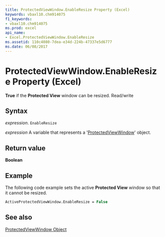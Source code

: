```yaml
---
title: ProtectedViewWindow.EnableResize Property (Excel)
keywords: vbaxl10.chm914075
f1_keywords:
- vbaxl10.chm914075
ms.prod: excel
api_name:
- Excel.ProtectedViewWindow.EnableResize
ms.assetid: 110c4080-7dea-e34d-224b-47337e5d6777
ms.date: 06/08/2017
---
```



# ProtectedViewWindow.EnableResize Property (Excel)

 **True** if the **Protected View** window can be resized. Read/write


## Syntax

 _expression_. `EnableResize`

 _expression_ A variable that represents a '[ProtectedViewWindow](Excel.ProtectedViewWindow.md)' object.


## Return value

 **Boolean**


## Example

The following code example sets the active  **Protected View** window so that it cannot be resized.


```vb
ActiveProtectedViewWindow.EnableResize = False
```


## See also


[ProtectedViewWindow Object](Excel.ProtectedViewWindow.md)

